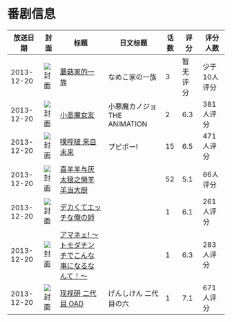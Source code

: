 # 番剧信息

|放送日期|封面|标题|日文标题|话数|评分|评分人数|
|---|---|---|---|---|---|---|
|2013-12-20|![封面](https://lain.bgm.tv/pic/cover/c/a8/be/83796_buzWo.jpg)|[蘑菇家的一族](https://bangumi.tv/subject/83796)|なめこ家の一族|3|暂无评分|少于10人评分|
|2013-12-20|![封面](https://bangumi.tv/img/no_icon_subject.png)|[小恶魔女友](https://bangumi.tv/subject/84084)|小悪魔カノジョ THE ANIMATION|2|6.3|381人评分|
|2013-12-20|![封面](https://lain.bgm.tv/pic/cover/c/f2/dc/88441_gYgA7.jpg)|[噗哔啵 来自未来](https://bangumi.tv/subject/88441)|プピポー!|15|6.5|471人评分|
|2013-12-20|![封面](https://lain.bgm.tv/pic/cover/c/b8/54/90600_3n169.jpg)|[喜羊羊与灰太狼之懒羊羊当大厨](https://bangumi.tv/subject/90600)||52|5.1|86人评分|
|2013-12-20|![封面](https://bangumi.tv/img/no_icon_subject.png)|[デカくてエッチな俺の姉](https://bangumi.tv/subject/90785)||1|6.1|261人评分|
|2013-12-20|![封面](https://bangumi.tv/img/no_icon_subject.png)|[アマネェ! ～トモダチンチでこんな事になるなんて！～](https://bangumi.tv/subject/90787)||1|6.3|283人评分|
|2013-12-20|![封面](https://lain.bgm.tv/pic/cover/c/10/e0/91252_5A3lV.jpg)|[现视研 二代目 OAD](https://bangumi.tv/subject/91252)|げんしけん 二代目の六|1|7.1|671人评分|

